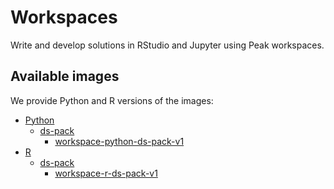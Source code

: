# Workspaces
Write and develop solutions in RStudio and Jupyter using Peak workspaces.

## Available images
We provide Python and R versions of the images:
- [Python](./python)
  - [ds-pack](./python/ds-pack)
    - [workspace-python-ds-pack-v1](./python/ds-pack/v1/)
- [R](./r)
  - [ds-pack](./r/ds-pack)
    - [workspace-r-ds-pack-v1](./r/ds-pack/v1/)
